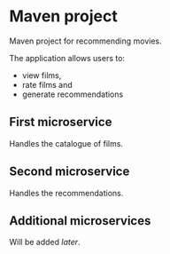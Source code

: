 # Maven project

Maven project for recommending movies.

The application allows users to:
- view films,
- rate films and
- generate recommendations

## First microservice
Handles the catalogue of films.

## Second microservice
Handles the recommendations.

## Additional microservices
Will be added *later*.
